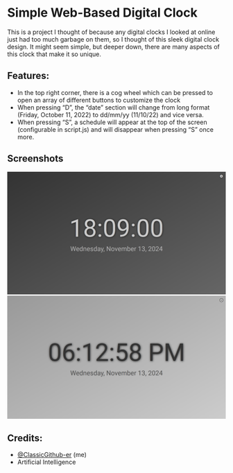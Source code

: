 # Simple Web-Based Digital Clock

This is a project I thought of because any digital clocks I looked at online just had too much garbage on them, so I thought of this sleek digital clock design. It might seem simple, but deeper down, there are many aspects of this clock that make it so unique.

## Features:

- In the top right corner, there is a cog wheel which can be pressed to open an array of different buttons to customize the clock
- When pressing “D”, the “date” section will change from long format (Friday, October 11, 2022) to dd/mm/yy (11/10/22) and vice versa.
- When pressing “S”, a schedule will appear at the top of the screen (configurable in script.js) and will disappear when pressing “S” once more.

## Screenshots

![Exaple Image](https://github.com/ClassicGithub-er/Digital_Clock/blob/main/Example.png)
![Exaple Image 0](https://github.com/ClassicGithub-er/Digital_Clock/blob/main/Example0.png)

## Credits:

- [@ClassicGithub-er](https://www.github.com/ClassicGithub-er) (me)
- Artificial Intelligence

